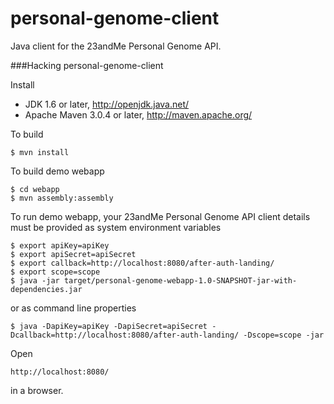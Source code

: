 personal-genome-client
======================

Java client for the 23andMe Personal Genome API.


###Hacking personal-genome-client

Install

 * JDK 1.6 or later, http://openjdk.java.net/
 * Apache Maven 3.0.4 or later, http://maven.apache.org/


To build

    $ mvn install


To build demo webapp

    $ cd webapp
    $ mvn assembly:assembly


To run demo webapp, your 23andMe Personal Genome API client details must be provided as system environment variables

    $ export apiKey=apiKey
    $ export apiSecret=apiSecret
    $ export callback=http://localhost:8080/after-auth-landing/
    $ export scope=scope
    $ java -jar target/personal-genome-webapp-1.0-SNAPSHOT-jar-with-dependencies.jar


or as command line properties

    $ java -DapiKey=apiKey -DapiSecret=apiSecret -Dcallback=http://localhost:8080/after-auth-landing/ -Dscope=scope -jar 


Open

    http://localhost:8080/

in a browser.